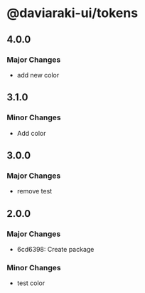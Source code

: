 # @daviaraki-ui/tokens

## 4.0.0

### Major Changes

- add new color

## 3.1.0

### Minor Changes

- Add color

## 3.0.0

### Major Changes

- remove test

## 2.0.0

### Major Changes

- 6cd6398: Create package

### Minor Changes

- test color
